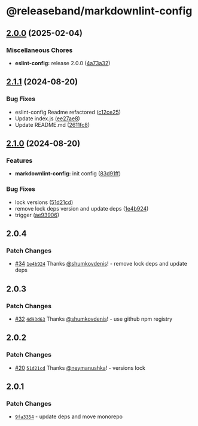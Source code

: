 # @releaseband/markdownlint-config

## [2.0.0](https://github.com/releaseband/nodejs-tools/compare/markdownlint-config-v2.1.1...markdownlint-config-v2.0.0) (2025-02-04)


### Miscellaneous Chores

* **eslint-config:** release 2.0.0 ([4a73a32](https://github.com/releaseband/nodejs-tools/commit/4a73a322b8e56753eed9b6298018b850e9f6c9d8))

## [2.1.1](https://github.com/releaseband/nodejs-tools/compare/markdownlint-config-v2.1.0...markdownlint-config-v2.1.1) (2024-08-20)


### Bug Fixes

* eslint-config Readme refactored ([c12ce25](https://github.com/releaseband/nodejs-tools/commit/c12ce2595ee494b40964ce52d5417f6e3dd63e68))
* Update index.js ([ee27ae8](https://github.com/releaseband/nodejs-tools/commit/ee27ae81eafecb79eb7c6899b69a95daea709da2))
* Update README.md ([2611fc8](https://github.com/releaseband/nodejs-tools/commit/2611fc8945680c72762534237a5c6f972f76133c))

## [2.1.0](https://github.com/releaseband/nodejs-tools/compare/markdownlint-config-v2.0.4...markdownlint-config-v2.1.0) (2024-08-20)


### Features

* **markdownlint-config:** init config ([83d91ff](https://github.com/releaseband/nodejs-tools/commit/83d91ff7e3d589cd800a208ffb4673d2c2cc8cce))


### Bug Fixes

* lock versions ([51d21cd](https://github.com/releaseband/nodejs-tools/commit/51d21cdf74e55804d7bc690fc271fa0abee41b49))
* remove lock deps version and update deps ([1e4b924](https://github.com/releaseband/nodejs-tools/commit/1e4b924798c14b54043b42b18431b78e882d8c82))
* trigger ([ae93906](https://github.com/releaseband/nodejs-tools/commit/ae93906c1bc8eceed0a64feff85d1dbc2b3ed375))

## 2.0.4

### Patch Changes

- [#34](https://github.com/releaseband/nodejs-tools/pull/34) [`1e4b924`](https://github.com/releaseband/nodejs-tools/commit/1e4b924798c14b54043b42b18431b78e882d8c82) Thanks [@shumkovdenis](https://github.com/shumkovdenis)! - remove lock deps and update deps

## 2.0.3

### Patch Changes

- [#32](https://github.com/releaseband/nodejs-tools/pull/32) [`4d93d63`](https://github.com/releaseband/nodejs-tools/commit/4d93d639fe97ba76d815c998e329ae46e658d9b0) Thanks [@shumkovdenis](https://github.com/shumkovdenis)! - use github npm registry

## 2.0.2

### Patch Changes

- [#20](https://github.com/releaseband/nodejs-tools/pull/20) [`51d21cd`](https://github.com/releaseband/nodejs-tools/commit/51d21cdf74e55804d7bc690fc271fa0abee41b49) Thanks [@neymanushka](https://github.com/neymanushka)! - versions lock

## 2.0.1

### Patch Changes

- [`9fa3354`](https://github.com/releaseband/nodejs-tools/commit/9fa33542a66a4b45cd2e85328365fcc78c1de307) - update deps and move monorepo
